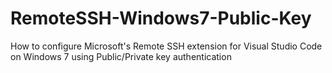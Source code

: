 # RemoteSSH-Windows7-Public-Key
How to configure Microsoft's Remote SSH extension for Visual Studio Code on Windows 7 using Public/Private key authentication
